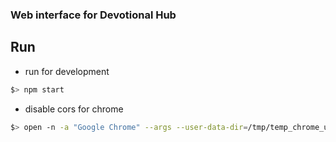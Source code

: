 ### Web interface for Devotional Hub

## Run
* run for development
```sh
$> npm start
```

* disable cors for chrome
```sh
$> open -n -a "Google Chrome" --args --user-data-dir=/tmp/temp_chrome_user_data_dir http://localhost:8100/ --disable-web-security
```
